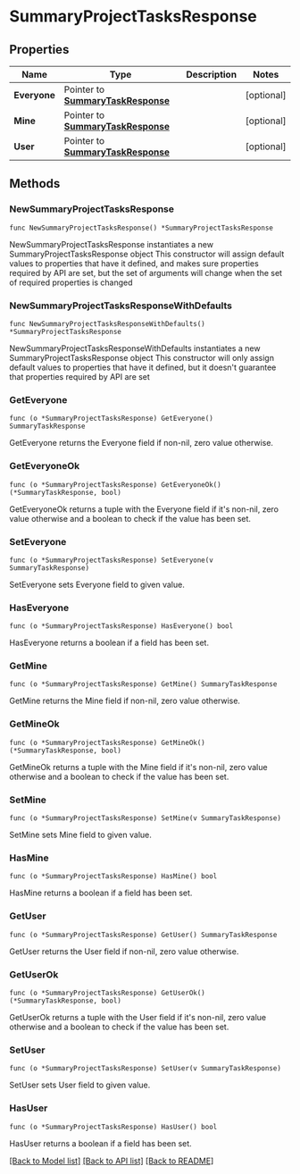 # SummaryProjectTasksResponse

## Properties

Name | Type | Description | Notes
------------ | ------------- | ------------- | -------------
**Everyone** | Pointer to [**SummaryTaskResponse**](SummaryTaskResponse.md) |  | [optional] 
**Mine** | Pointer to [**SummaryTaskResponse**](SummaryTaskResponse.md) |  | [optional] 
**User** | Pointer to [**SummaryTaskResponse**](SummaryTaskResponse.md) |  | [optional] 

## Methods

### NewSummaryProjectTasksResponse

`func NewSummaryProjectTasksResponse() *SummaryProjectTasksResponse`

NewSummaryProjectTasksResponse instantiates a new SummaryProjectTasksResponse object
This constructor will assign default values to properties that have it defined,
and makes sure properties required by API are set, but the set of arguments
will change when the set of required properties is changed

### NewSummaryProjectTasksResponseWithDefaults

`func NewSummaryProjectTasksResponseWithDefaults() *SummaryProjectTasksResponse`

NewSummaryProjectTasksResponseWithDefaults instantiates a new SummaryProjectTasksResponse object
This constructor will only assign default values to properties that have it defined,
but it doesn't guarantee that properties required by API are set

### GetEveryone

`func (o *SummaryProjectTasksResponse) GetEveryone() SummaryTaskResponse`

GetEveryone returns the Everyone field if non-nil, zero value otherwise.

### GetEveryoneOk

`func (o *SummaryProjectTasksResponse) GetEveryoneOk() (*SummaryTaskResponse, bool)`

GetEveryoneOk returns a tuple with the Everyone field if it's non-nil, zero value otherwise
and a boolean to check if the value has been set.

### SetEveryone

`func (o *SummaryProjectTasksResponse) SetEveryone(v SummaryTaskResponse)`

SetEveryone sets Everyone field to given value.

### HasEveryone

`func (o *SummaryProjectTasksResponse) HasEveryone() bool`

HasEveryone returns a boolean if a field has been set.

### GetMine

`func (o *SummaryProjectTasksResponse) GetMine() SummaryTaskResponse`

GetMine returns the Mine field if non-nil, zero value otherwise.

### GetMineOk

`func (o *SummaryProjectTasksResponse) GetMineOk() (*SummaryTaskResponse, bool)`

GetMineOk returns a tuple with the Mine field if it's non-nil, zero value otherwise
and a boolean to check if the value has been set.

### SetMine

`func (o *SummaryProjectTasksResponse) SetMine(v SummaryTaskResponse)`

SetMine sets Mine field to given value.

### HasMine

`func (o *SummaryProjectTasksResponse) HasMine() bool`

HasMine returns a boolean if a field has been set.

### GetUser

`func (o *SummaryProjectTasksResponse) GetUser() SummaryTaskResponse`

GetUser returns the User field if non-nil, zero value otherwise.

### GetUserOk

`func (o *SummaryProjectTasksResponse) GetUserOk() (*SummaryTaskResponse, bool)`

GetUserOk returns a tuple with the User field if it's non-nil, zero value otherwise
and a boolean to check if the value has been set.

### SetUser

`func (o *SummaryProjectTasksResponse) SetUser(v SummaryTaskResponse)`

SetUser sets User field to given value.

### HasUser

`func (o *SummaryProjectTasksResponse) HasUser() bool`

HasUser returns a boolean if a field has been set.


[[Back to Model list]](../README.md#documentation-for-models) [[Back to API list]](../README.md#documentation-for-api-endpoints) [[Back to README]](../README.md)


